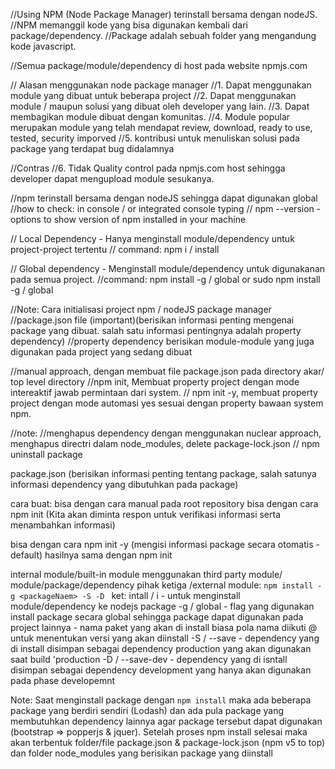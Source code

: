 //Using NPM (Node Package Manager) terinstall bersama dengan nodeJS.
//NPM memanggil kode yang bisa digunakan kembali dari package/dependency.
//Package adalah sebuah folder yang mengandung kode javascript.

//Semua package/module/dependency di host pada website npmjs.com

// Alasan menggunakan node package manager 
//1. Dapat menggunakan module yang dibuat untuk beberapa project
//2. Dapat menggunakan module / maupun solusi yang dibuat oleh developer yang lain.
//3. Dapat membagikan module dibuat dengan komunitas.
//4. Module popular merupakan module yang telah mendapat review, download, ready to use, tested, security imporved 
//5. kontribusi untuk menuliskan solusi pada package yang terdapat bug didalamnya

//Contras
//6. Tidak Quality control pada npmjs.com host sehingga developer dapat mengupload module sesukanya.

//npm terinstall bersama dengan nodeJS sehingga dapat digunakan global
//how to check: in console / or integrated console typing 
// npm --version    - options to show version of npm installed in your machine

// Local Dependency - Hanya menginstall module/dependency untuk project-project tertentu
// command: npm i / install <packageName>

// Global dependency - Menginstall module/dependency untuk digunakanan pada semua project.
//command: npm install -g / global <packageName> or sudo npm install -g / global <packageName>

//Note: Cara initialisasi project npm / nodeJS package manager
//package.json file (important)(berisikan informasi penting mengenai package yang dibuat. salah satu informasi pentingnya adalah property dependency)
//property dependency berisikan module-module yang juga digunakan pada project yang sedang dibuat

//manual approach, dengan membuat file package.json pada directory akar/ top level directory
//npm init, Membuat property project dengan mode intereaktif jawab permintaan dari system.
// npm init -y, membuat property project dengan mode automasi yes sesuai dengan property bawaan system npm.

//note:
//menghapus dependency dengan menggunakan nuclear approach, menghapus directri dalam node_modules, delete package-lock.json
// npm uninstall package

package.json (berisikan informasi penting tentang package, salah satunya informasi dependency yang dibutuhkan pada package)

cara buat:
bisa dengan cara manual pada root repository
bisa dengan cara npm init (Kita akan diminta respon untuk verifikasi informasi serta menambahkan informasi)

bisa dengan cara npm init -y (mengisi informasi package secara otomatis - default) hasilnya sama dengan npm init

internal module/built-in module
menggunakan third party module/ module/package/dependency  pihak ketiga /external module:
`npm install -g <packageNaem> -S -D `
ket:
intall / i      - untuk menginstall module/dependency ke nodejs package
-g / global     - flag yang digunakan install package secara global sehingga package dapat digunakan pada project lainnya
<packageName>   - nama paket yang akan di install biasa pola nama diikuti @ untuk menentukan versi yang akan diinstall
-S / --save     - dependency yang di install disimpan sebagai dependency production yang akan digunakan saat build 'production
-D / --save-dev - dependency yang di isntall disimpan sebagai dependency development yang hanya akan digunakan pada phase developemnt

Note: Saat menginstall package dengan `npm install` maka ada beberapa package yang berdiri sendiri (Lodash) dan ada pula package yang membutuhkan dependency lainnya agar package tersebut dapat digunakan  (bootstrap => popperjs & jquer).
Setelah proses npm install selesai maka akan terbentuk folder/file package.json & package-lock.json (npm v5 to top) dan folder node_modules yang berisikan package yang diinstall




